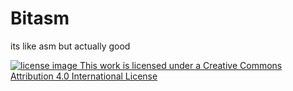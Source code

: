 # Bitasm
its like asm but actually good

[![license image](https://i.creativecommons.org/l/by/4.0/88x31.png)
This work is licensed under a 
Creative Commons Attribution 4.0 International License](http://creativecommons.org/licenses/by/4.0/)
